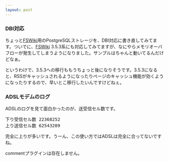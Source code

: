 ```yaml
---
layout: post
---
```

<h3>DBI対応</h3>
<p>ちょっと<a href="http://fswiki.poi.jp/">FSWiki</a>用のPostgreSQLストレージを、DBI対応に書き直してみてます。ついでに、<a href="http://fswiki.poi.jp/">FSWiki</a> 3.5.3系にも対応してみてますが、なにやらメモリオーバフローが発生してしまうようになりました。サンプルはちゃんと動いてるんだけどなぁ。</p>
<p>というわけで、3.5.3への移行ももうちょっと後になりそうです。3.5.3になると、RSSがキャッシュされるようになったりページのキャッシュ機能が効くようになったりするので、早いとこ移行したいんですけどねぇ。</p>
<h3>ADSLモデムのログ</h3>
<p>ADSLのログを見て面白かったのが、送受信セル数です。</p>
<pre>下り受信セル数 22368252
上り送信セル数 62543209
</pre>
<p>完全に上りが多いです。うーん、この使い方ではADSLは完全に合ってないですね。</p>
<p><span class="error">commentプラグインは存在しません。</span> </p>
